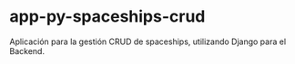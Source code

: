 # app-py-spaceships-crud
Aplicación para la gestión CRUD de spaceships, utilizando Django para el Backend.
